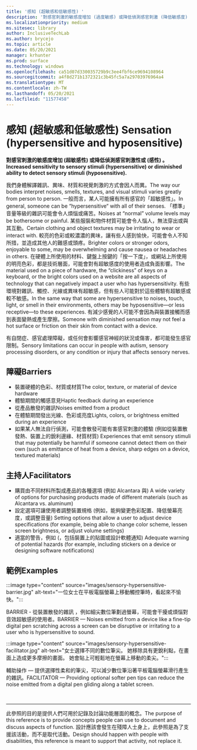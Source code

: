 ```yaml
---
title: '感知 (超敏感和低敏感性) '
description: '對感官刺激的敏感度增加 (過度敏感) 或降低偵測感官刺激 (降低敏感度) '
ms.localizationpriority: medium
ms.sitesec: library
author: InclusiveTechLab
ms.author: brycejo
ms.topic: article
ms.date: 05/20/2021
manager: krhunter
ms.prod: surface
ms.technology: windows
ms.openlocfilehash: ca51d07d330035729b9c3ee4fbf6ce9694108964
ms.sourcegitcommit: a4f8d271b1372321c3b45fc5a7a29703976964a4
ms.translationtype: MT
ms.contentlocale: zh-TW
ms.lasthandoff: 05/20/2021
ms.locfileid: "11577458"
---
```

# <a name="sensation-hypersensitive-and-hyposensitive"></a><span data-ttu-id="0a937-103">感知 (超敏感和低敏感性) </span><span class="sxs-lookup"><span data-stu-id="0a937-103">Sensation (hypersensitive and hyposensitive)</span></span>

**<span data-ttu-id="0a937-104">對感官刺激的敏感度增加 (超敏感性) 或降低偵測感官刺激性或 (感性) 。</span><span class="sxs-lookup"><span data-stu-id="0a937-104">Increased sensitivity to sensory stimuli (hypersensitive) or diminished ability to detect sensory stimuli (hyposensitive).</span></span>**

<span data-ttu-id="0a937-105">我們身體解譯雜訊、異味、材質和視覺刺激的方式會因人而異。</span><span class="sxs-lookup"><span data-stu-id="0a937-105">The way our bodies interpret noises, smells, textures, and visual stimuli varies greatly from person to person.</span></span> <span data-ttu-id="0a937-106">一般而言，某人可能擁有所有感官的「超敏感性」。</span><span class="sxs-lookup"><span data-stu-id="0a937-106">In general, someone can be “hypersensitive“ with all of their senses.</span></span> <span data-ttu-id="0a937-107">「標準」音量等級的雜訊可能會令人煩惱或痛苦。</span><span class="sxs-lookup"><span data-stu-id="0a937-107">Noises at “normal” volume levels may be bothersome or painful.</span></span> <span data-ttu-id="0a937-108">某些服裝和物件材質可能會令人惱人，無法穿出或與其互動。</span><span class="sxs-lookup"><span data-stu-id="0a937-108">Certain clothing and object textures may be irritating to wear or interact with.</span></span> <span data-ttu-id="0a937-109">較亮的色彩或較濃濃的異味，讓有些人感到愉快，可能會令人不知所措，並造成其他人的難感或頭疼。</span><span class="sxs-lookup"><span data-stu-id="0a937-109">Brighter colors or stronger odors, enjoyable to some, may be overwhelming and cause nausea or headaches in others.</span></span> <span data-ttu-id="0a937-110">在硬體上所使用的材料、鍵盤上按鍵的「按一下度」，或網站上所使用的明亮色彩，都是技術層面，可能會對有超敏感度的使用者造成負面影響。</span><span class="sxs-lookup"><span data-stu-id="0a937-110">The material used on a piece of hardware, the “clickiness” of keys on a keyboard, or the bright colors used on a website are all aspects of technology that can negatively impact a user who has hypersensitivity.</span></span> <span data-ttu-id="0a937-111">有些環境對雜訊、觸控、光線或異味有超敏感，但有些人可能對於這些體驗有超敏感或較不敏感。</span><span class="sxs-lookup"><span data-stu-id="0a937-111">In the same way that some are hypersensitive to noises, touch, light, or smell in their environments, others may be hyposensitive—or less receptive—to these experiences.</span></span> <span data-ttu-id="0a937-112">有減少感覺的人可能不會因為與裝置接觸而感到表面變熱或產生摩擦。</span><span class="sxs-lookup"><span data-stu-id="0a937-112">Someone with diminished sensation may not feel a hot surface or friction on their skin from contact with a device.</span></span>

<span data-ttu-id="0a937-113">有自閉症、感官處理障礙，或任何會影響感官神經的狀況或傷害，都可能發生感官限制。</span><span class="sxs-lookup"><span data-stu-id="0a937-113">Sensory limitations can occur in people with autism, sensory processing disorders, or any condition or injury that affects sensory nerves.</span></span>

## <a name="barriers"></a><span data-ttu-id="0a937-114">障礙</span><span class="sxs-lookup"><span data-stu-id="0a937-114">Barriers</span></span>
* <span data-ttu-id="0a937-115">裝置硬體的色彩、材質或材質</span><span class="sxs-lookup"><span data-stu-id="0a937-115">The color, texture, or material of device hardware</span></span>
* <span data-ttu-id="0a937-116">體驗期間的觸感意見</span><span class="sxs-lookup"><span data-stu-id="0a937-116">Haptic feedback during an experience</span></span>
* <span data-ttu-id="0a937-117">從產品散發的雜訊</span><span class="sxs-lookup"><span data-stu-id="0a937-117">Noises emitted from a product</span></span>
* <span data-ttu-id="0a937-118">在體驗期間發出光線、色彩或亮度</span><span class="sxs-lookup"><span data-stu-id="0a937-118">Lights, colors, or brightness emitted during an experience</span></span>
* <span data-ttu-id="0a937-119">如果某人無法自行偵測，可能會散發可能有害感官刺激的體驗 (例如從裝置散發熱、裝置上的銳利邊緣、材質材質) </span><span class="sxs-lookup"><span data-stu-id="0a937-119">Experiences that emit sensory stimuli that may potentially be harmful if someone cannot detect them on their own (such as emittance of heat from a device, sharp edges on a device, textured materials)</span></span>

## <a name="facilitators"></a><span data-ttu-id="0a937-120">主持人</span><span class="sxs-lookup"><span data-stu-id="0a937-120">Facilitators</span></span>
* <span data-ttu-id="0a937-121">購買由不同材料所製成產品的各種選項 (例如 Alcantara 與) </span><span class="sxs-lookup"><span data-stu-id="0a937-121">A wide variety of options for purchasing products made of different materials (such as Alcantara vs. aluminum)</span></span>
* <span data-ttu-id="0a937-122">設定選項可讓使用者調整裝置規格 (例如，能夠變更色彩配置、降低螢幕亮度，或調整音量) </span><span class="sxs-lookup"><span data-stu-id="0a937-122">Setting options that allow a user to adjust device specifications (for example, being able to change color scheme, lessen screen brightness, or adjust volume settings)</span></span>
* <span data-ttu-id="0a937-123">適當的警告，例如 (，包括裝置上的貼圖或設計軟體通知) </span><span class="sxs-lookup"><span data-stu-id="0a937-123">Adequate warning of potential hazards (for example, including stickers on a device or designing software notifications)</span></span>

## <a name="examples"></a><span data-ttu-id="0a937-124">範例</span><span class="sxs-lookup"><span data-stu-id="0a937-124">Examples</span></span>

:::image type="content" source="images/sensory-hypersensitive-barrier.jpg" alt-text="一位女士在平板電腦螢幕上移動觸控筆時，看起來不愉快。":::

<span data-ttu-id="0a937-126">BARRIER - 從裝置散發的雜訊 ，例如細尖數位筆劃過螢幕，可能會干擾或煩惱對音效超敏感的使用者。</span><span class="sxs-lookup"><span data-stu-id="0a937-126">BARRIER — Noises emitted from a device like a fine-tip digital pen scratching across a screen can be disruptive or irritating to a user who is hypersensitive to sound.</span></span>

:::image type="content" source="images/sensory-hypersensitive-facilitator.jpg" alt-text="女士選擇不同的數位筆尖。 她移除具有更銳利點，在畫面上造成更多摩擦的畫面。 她會貼上可輕鬆地在螢幕上移動的柔尖。":::

<span data-ttu-id="0a937-130">輔助操作 — 提供選擇性柔和的筆尖，可以減少數位筆沿著平板電腦螢幕滑行產生的雜訊。</span><span class="sxs-lookup"><span data-stu-id="0a937-130">FACILITATOR — Providing optional softer pen tips can reduce the noise emitted from a digital pen gliding along a tablet screen.</span></span>

&nbsp;

[comment]: # (頁腳語句)
___
<span data-ttu-id="0a937-132">此參照的目的是提供人們可用於記錄及討論功能層面的概念。</span><span class="sxs-lookup"><span data-stu-id="0a937-132">The purpose of this reference is to provide concepts people can use to document and discuss aspects of function.</span></span> <span data-ttu-id="0a937-133">設計應該會發生在殘障人士身上，此參照是為了支援該活動，而不是取代活動。</span><span class="sxs-lookup"><span data-stu-id="0a937-133">Design should happen with people with disabilities, this reference is meant to support that activity, not replace it.</span></span> 